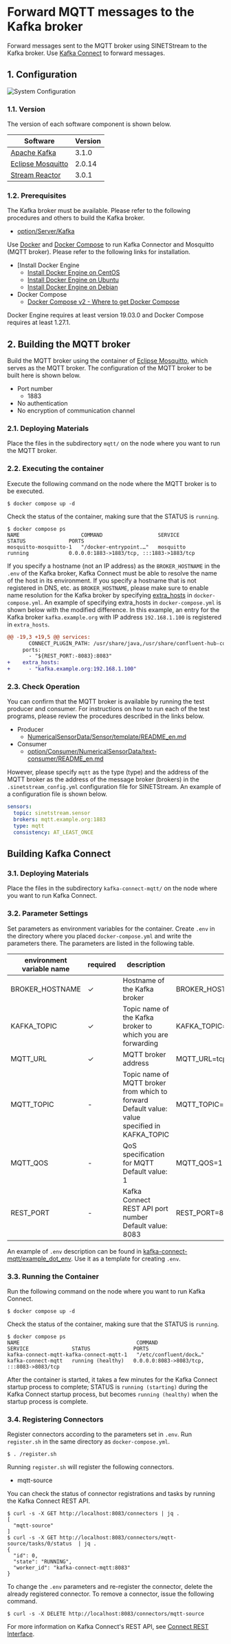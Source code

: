 # Forward MQTT messages to the Kafka broker

Forward messages sent to the MQTT broker using SINETStream to the Kafka broker. Use [Kafka Connect](https://kafka.apache.org/documentation/#connect) to forward messages.

## 1. Configuration

![System Configuration](system-1.svg)
<!--
```mermaid
flowchart LR
  subgraph P[Producer]
    SS(SINETStream)
  end
  subgraph S[Server]
    MQTT["MQTT Broker<br>Eclipse Mosquitto"]
    KC["Kafka Connect"]
    KB[Kafka Broker]
  end
  SS-.->|MQTT|MQTT===KC==>KB
```
-->

### 1.1. Version

The version of each software component is shown below.

| Software                                                     | Version |
|--------------------------------------------------------------|---------|
| [Apache Kafka](https://kafka.apache.org/)                    | 3.1.0   |
| [Eclipse Mosquitto](https://mosquitto.org/)                  | 2.0.14  |
| [Stream Reactor](https://github.com/lensesio/stream-reactor) | 3.0.1   |

### 1.2. Prerequisites

The Kafka broker must be available. Please refer to the following procedures and others to build the Kafka broker.

* [option/Server/Kafka](../Kafka/README_en.md)

Use [Docker](https://www.docker.com/) and [Docker Compose](https://github.com/docker/compose) to run Kafka Connector and Mosquitto (MQTT broker). Please refer to the following links for installation.

* [Install Docker Engine
  * [Install Docker Engine on CentOS](https://docs.docker.com/engine/install/centos/)
  * [Install Docker Engine on Ubuntu](https://docs.docker.com/engine/install/ubuntu/)
  * [Install Docker Engine on Debian](https://docs.docker.com/engine/install/debian/)
* Docker Compose
  * [Docker Compose v2 - Where to get Docker Compose](https://github.com/docker/compose#linux)

Docker Engine requires at least version 19.03.0 and Docker Compose requires at least 1.27.1.

## 2. Building the MQTT broker

Build the MQTT broker using the container of [Eclipse Mosquitto](https://mosquitto.org/), which serves as the MQTT broker. The configuration of the MQTT broker to be built here is shown below.

* Port number
  * 1883
* No authentication
* No encryption of communication channel

### 2.1. Deploying Materials

Place the files in the subdirectory `mqtt/` on the node where you want to run the MQTT broker.

### 2.2. Executing the container

Execute the following command on the node where the MQTT broker is to be executed.

```console
$ docker compose up -d
```

Check the status of the container, making sure that the STATUS is ``running``.


```console
$ docker compose ps 
NAME                    COMMAND                  SERVICE             STATUS              PORTS
mosquitto-mosquitto-1   "/docker-entrypoint.…"   mosquitto           running             0.0.0.0:1883->1883/tcp, :::1883->1883/tcp
```

If you specify a hostname (not an IP address) as the `BROKER_HOSTNAME` in the `.env` of the Kafka broker, Kafka Connect must be able to resolve the name of the host in its environment. If you specify a hostname that is not registered in DNS, etc. as `BROKER_HOSTNAME`, please make sure to enable name resolution for the Kafka broker by specifying [extra_hosts](https://docs.docker.com/compose/compose-file/compose-file-v3/#extra_hosts) in `docker-compose.yml`. An example of specifying extra_hosts in `docker-compose.yml` is shown below with the modified difference. In this example, an entry for the Kafka broker `kafka.example.org` with IP address `192.168.1.100` is registered in `extra_hosts`.

```diff
@@ -19,3 +19,5 @@ services:
       CONNECT_PLUGIN_PATH: /usr/share/java,/usr/share/confluent-hub-components,/usr/share/java/stream-reactor
     ports:
       - "${REST_PORT:-8083}:8083"
+    extra_hosts:
+      - "kafka.example.org:192.168.1.100"
```

### 2.3. Check Operation

You can confirm that the MQTT broker is available by running the test producer and consumer. For instructions on how to run each of the test programs, please review the procedures described in the links below.

* Producer
  * [NumericalSensorData/Sensor/template/README_en.md](../../../NumericalSensorData/Sensor/template/README_en.md)
* Consumer
  * [option/Consumer/NumericalSensorData/text-consumer/README_en.md](../../Consumer/NumericalSensorData/text-consumer/README_en.md)

However, please specify `mqtt` as the type (type) and the address of the MQTT broker as the address of the message broker (brokers) in the `.sinetstream_config.yml` configuration file for SINETStream. An example of a configuration file is shown below.

```yaml
sensors:
  topic: sinetstream.sensor
  brokers: mqtt.example.org:1883
  type: mqtt
  consistency: AT_LEAST_ONCE
```


## Building Kafka Connect

### 3.1. Deploying Materials

Place the files in the subdirectory `kafka-connect-mqtt/` on the node where you want to run Kafka Connect.

### 3.2. Parameter Settings

Set parameters as environment variables for the container. Create `.env` in the directory where you placed `docker-compose.yml` and write the parameters there. The parameters are listed in the following table.

|environment variable name|required|description|example|
|---|---|---|---|
|BROKER_HOSTNAME|&check;|Hostname of the Kafka broker|BROKER_HOSTNAME=kafka.example.org|
|KAFKA_TOPIC|&check;|Topic name of the Kafka broker to which you are forwarding|KAFKA_TOPIC=sinetstream.sensor|
|MQTT_URL|&check;|MQTT broker address|MQTT_URL=tcp://mqtt.example.org:1883|
|MQTT_TOPIC|-|Topic name of MQTT broker from which to forward<br>Default value: value specified in KAFKA_TOPIC|MQTT_TOPIC=sinetstream.sensor|
|MQTT_QOS|-|QoS specification for MQTT<br>Default value: 1|MQTT_QOS=1|
|REST_PORT|-|Kafka Connect REST API port number<br>Default value: 8083|REST_PORT=8083|

An example of `.env` description can be found in [kafka-connect-mqtt/example_dot_env](kafka-connect-mqtt/example_dot_env). Use it as a template for creating `.env`.

### 3.3. Running the Container

Run the following command on the node where you want to run Kafka Connect.

```console
$ docker compose up -d
```

Check the status of the container, making sure that the STATUS is ``running``.

```console
$ docker compose ps
NAME                                      COMMAND                  SERVICE              STATUS              PORTS
kafka-connect-mqtt-kafka-connect-mqtt-1   "/etc/confluent/dock…"   kafka-connect-mqtt   running (healthy)   0.0.0.0:8083->8083/tcp, :::8083->8083/tcp
```

After the container is started, it takes a few minutes for the Kafka Connect startup process to complete; STATUS is `running (starting)` during the Kafka Connect startup process, but becomes `running (healthy)` when the startup process is complete.

### 3.4. Registering Connectors

Register connectors according to the parameters set in `.env`. Run `register.sh` in the same directory as `docker-compose.yml`.

```console
$ . /register.sh
````

Running `register.sh` will register the following connectors.

* mqtt-source

You can check the status of connector registrations and tasks by running the Kafka Connect REST API.

```console
$ curl -s -X GET http://localhost:8083/connectors | jq .
[
  "mqtt-source"
]
$ curl -s -X GET http://localhost:8083/connectors/mqtt-source/tasks/0/status  | jq .
{
  "id": 0,
  "state": "RUNNING",
  "worker_id": "kafka-connect-mqtt:8083"
}
```

To change the ``.env`` parameters and re-register the connector, delete the already registered connector. To remove a connector, issue the following command.

```console
$ curl -s -X DELETE http://localhost:8083/connectors/mqtt-source
```

For more information on Kafka Connect's REST API, see [Connect REST Interface](https://docs.confluent.io/platform/current/connect/references/restapi.html).
